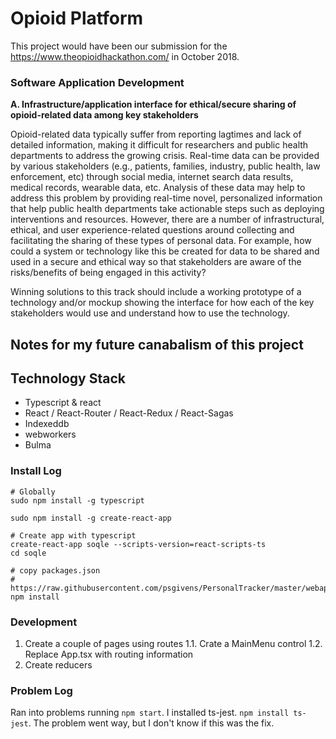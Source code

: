 # Opioid Platform

This project would have been our submission for the https://www.theopioidhackathon.com/ in October 2018.

### Software Application Development

**A.   Infrastructure/application interface for ethical/secure sharing of opioid-related data among key stakeholders**

Opioid-related data typically suffer from reporting lagtimes and lack of detailed information, making it difficult for researchers and public health departments to address the growing crisis. Real-time data can be provided by various stakeholders (e.g., patients, families, industry, public health, law enforcement, etc) through social media, internet search data results, medical records, wearable data, etc. Analysis of these data may help to address this problem by providing real-time novel, personalized information that help public health departments take actionable steps such as deploying interventions and resources. However, there are a number of infrastructural, ethical, and user experience-related questions around collecting and facilitating the sharing of these types of personal data. For example, how could a system or technology like this be created for data to be shared and used in a secure and ethical way so that stakeholders are aware of the risks/benefits of being engaged in this activity?

Winning solutions to this track should include a working prototype of a technology and/or mockup showing the interface for how each of the key stakeholders would use and understand how to use the technology.

## Notes for my future canabalism of this project

## Technology Stack

* Typescript & react
* React / React-Router / React-Redux / React-Sagas
* Indexeddb
* webworkers
* Bulma

### Install Log

    # Globally
    sudo npm install -g typescript

    sudo npm install -g create-react-app
        
    # Create app with typescript
    create-react-app soqle --scripts-version=react-scripts-ts
    cd soqle
   
    # copy packages.json
    # https://raw.githubusercontent.com/psgivens/PersonalTracker/master/webapp/package.json
    npm install 

### Development

1. Create a couple of pages using routes
1.1. Crate a MainMenu control
1.2. Replace App.tsx with routing information
2. Create reducers


### Problem Log    
    
Ran into problems running `npm start`. I installed ts-jest. `npm install ts-jest`. The problem went way, but I don't know if this was the fix. 

